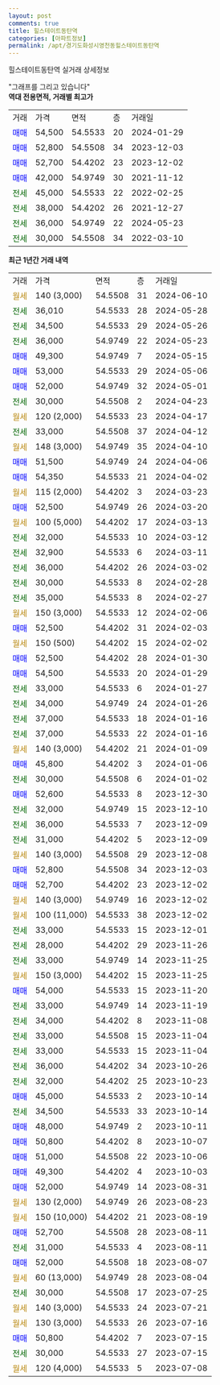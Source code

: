 ```yaml
---
layout: post
comments: true
title: 힐스테이트동탄역
categories: [아파트정보]
permalink: /apt/경기도화성시영천동힐스테이트동탄역
---
```


힐스테이트동탄역 실거래 상세정보

<script type="text/javascript">
  google.charts.load('current', {'packages':['line', 'corechart']});
  google.charts.setOnLoadCallback(drawChart);

  function drawChart() {
    var data = new google.visualization.DataTable();
    data.addColumn('date', '거래일');
    data.addColumn('number', "매매");
    data.addColumn('number', "전세");
    data.addColumn('number', "전매");

    data.addRows([[new Date(Date.parse("2024-06-10")), null, null, null], [new Date(Date.parse("2024-05-28")), null, 36010, null], [new Date(Date.parse("2024-05-26")), null, 34500, null], [new Date(Date.parse("2024-05-23")), null, 36000, null], [new Date(Date.parse("2024-05-15")), 49300, null, null], [new Date(Date.parse("2024-05-06")), 53000, null, null], [new Date(Date.parse("2024-05-01")), 52000, null, null], [new Date(Date.parse("2024-04-23")), null, 30000, null], [new Date(Date.parse("2024-04-17")), null, null, null], [new Date(Date.parse("2024-04-12")), null, 33000, null], [new Date(Date.parse("2024-04-10")), null, null, null], [new Date(Date.parse("2024-04-06")), 51500, null, null], [new Date(Date.parse("2024-04-02")), 54350, null, null], [new Date(Date.parse("2024-03-23")), null, null, null], [new Date(Date.parse("2024-03-20")), 52500, null, null], [new Date(Date.parse("2024-03-13")), null, null, null], [new Date(Date.parse("2024-03-12")), null, 32000, null], [new Date(Date.parse("2024-03-11")), null, 32900, null], [new Date(Date.parse("2024-03-02")), null, 36000, null], [new Date(Date.parse("2024-02-28")), null, 30000, null], [new Date(Date.parse("2024-02-27")), null, 35000, null], [new Date(Date.parse("2024-02-06")), null, null, null], [new Date(Date.parse("2024-02-03")), 52500, null, null], [new Date(Date.parse("2024-02-02")), null, null, null], [new Date(Date.parse("2024-01-30")), 52500, null, null], [new Date(Date.parse("2024-01-29")), 54500, null, null], [new Date(Date.parse("2024-01-27")), null, 33000, null], [new Date(Date.parse("2024-01-26")), null, 34000, null], [new Date(Date.parse("2024-01-16")), null, 37000, null], [new Date(Date.parse("2024-01-16")), null, 37000, null], [new Date(Date.parse("2024-01-09")), null, null, null], [new Date(Date.parse("2024-01-06")), 45800, null, null], [new Date(Date.parse("2024-01-02")), null, 30000, null], [new Date(Date.parse("2023-12-30")), 52600, null, null], [new Date(Date.parse("2023-12-10")), null, 32000, null], [new Date(Date.parse("2023-12-09")), null, 36000, null], [new Date(Date.parse("2023-12-09")), null, 31000, null], [new Date(Date.parse("2023-12-08")), null, null, null], [new Date(Date.parse("2023-12-03")), 52800, null, null], [new Date(Date.parse("2023-12-02")), 52700, null, null], [new Date(Date.parse("2023-12-02")), null, null, null], [new Date(Date.parse("2023-12-02")), null, null, null], [new Date(Date.parse("2023-12-01")), null, 33000, null], [new Date(Date.parse("2023-11-26")), null, 28000, null], [new Date(Date.parse("2023-11-25")), null, 33000, null], [new Date(Date.parse("2023-11-25")), null, null, null], [new Date(Date.parse("2023-11-20")), 54000, null, null], [new Date(Date.parse("2023-11-19")), null, 33000, null], [new Date(Date.parse("2023-11-08")), null, 34000, null], [new Date(Date.parse("2023-11-04")), null, 33000, null], [new Date(Date.parse("2023-11-04")), null, 33000, null], [new Date(Date.parse("2023-10-26")), null, 36000, null], [new Date(Date.parse("2023-10-23")), null, 32000, null], [new Date(Date.parse("2023-10-14")), 45000, null, null], [new Date(Date.parse("2023-10-14")), null, 34500, null], [new Date(Date.parse("2023-10-11")), 48000, null, null], [new Date(Date.parse("2023-10-07")), 50800, null, null], [new Date(Date.parse("2023-10-06")), 51000, null, null], [new Date(Date.parse("2023-10-03")), 49300, null, null], [new Date(Date.parse("2023-08-31")), 52000, null, null], [new Date(Date.parse("2023-08-23")), null, null, null], [new Date(Date.parse("2023-08-19")), null, null, null], [new Date(Date.parse("2023-08-11")), 52700, null, null], [new Date(Date.parse("2023-08-11")), null, 31000, null], [new Date(Date.parse("2023-08-07")), 52000, null, null], [new Date(Date.parse("2023-08-04")), null, null, null], [new Date(Date.parse("2023-07-25")), null, 30000, null], [new Date(Date.parse("2023-07-21")), null, null, null], [new Date(Date.parse("2023-07-16")), null, null, null], [new Date(Date.parse("2023-07-15")), 50800, null, null], [new Date(Date.parse("2023-07-15")), null, 30000, null], [new Date(Date.parse("2023-07-08")), null, null, null]]);

    var options = {
      hAxis: {
        format: 'yyyy/MM/dd'
      },    
      lineWidth: 0,
      pointsVisible: true,    
      title: '최근 1년간 유형별 실거래가 분포',
      legend: { position: 'bottom' }
    };

    var formatter = new google.visualization.NumberFormat({pattern:'###,###'} );
    formatter.format(data, 1);
    formatter.format(data, 2);
    
    setTimeout(function() {
        var chart = new google.visualization.LineChart(document.getElementById('columnchart_material'));
        chart.draw(data, (options));
        document.getElementById('loading').style.display = 'none';
    }, 200);
  }
</script>


<div id="loading" style="z-index:20; display: block; margin-left: 0px">"그래프를 그리고 있습니다"</div>
<div id="columnchart_material" style="width: 95%; margin-left: 0px; display: block"></div>
<!-- contents start -->
<b>역대 전용면적, 거래별 최고가</b>
<table class="sortable">
    <tr>
      <td>거래</td>
      <td>가격</td>
      <td>면적</td>
      <td>층</td>
      <td>거래일</td>
    </tr>
        <tr>
          <td><a style="color: blue">매매</a></td>
          <td>54,500</td>
          <td>54.5533</td>
          <td>20</td>
          <td>2024-01-29</td>
        </tr>            <tr>
          <td><a style="color: blue">매매</a></td>
          <td>52,800</td>
          <td>54.5508</td>
          <td>34</td>
          <td>2023-12-03</td>
        </tr>            <tr>
          <td><a style="color: blue">매매</a></td>
          <td>52,700</td>
          <td>54.4202</td>
          <td>23</td>
          <td>2023-12-02</td>
        </tr>            <tr>
          <td><a style="color: blue">매매</a></td>
          <td>42,000</td>
          <td>54.9749</td>
          <td>30</td>
          <td>2021-11-12</td>
        </tr>        
        <tr>
              <td><a style="color: darkgreen">전세</a></td>
              <td>45,000</td>
              <td>54.5533</td>
              <td>22</td>
              <td>2022-02-25</td>
            </tr>            <tr>
              <td><a style="color: darkgreen">전세</a></td>
              <td>38,000</td>
              <td>54.4202</td>
              <td>26</td>
              <td>2021-12-27</td>
            </tr>            <tr>
              <td><a style="color: darkgreen">전세</a></td>
              <td>36,000</td>
              <td>54.9749</td>
              <td>22</td>
              <td>2024-05-23</td>
            </tr>            <tr>
              <td><a style="color: darkgreen">전세</a></td>
              <td>30,000</td>
              <td>54.5508</td>
              <td>34</td>
              <td>2022-03-10</td>
            </tr>        
    
</table>

<b>최근 1년간 거래 내역</b>

<table class="sortable">
    <tr>
      <td>거래</td>
      <td>가격</td>
      <td>면적</td>
      <td>층</td>
      <td>거래일</td>
    </tr>
    <tr>
      <td><a style="color: darkgoldenrod">월세</a></td>
      <td>140 (3,000)</td>
      <td>54.5508</td>
      <td>31</td>
      <td>2024-06-10</td>
    </tr>          <tr>
      <td><a style="color: darkgreen">전세</a></td>
      <td>36,010</td>
      <td>54.5533</td>
      <td>28</td>
      <td>2024-05-28</td>
    </tr>          <tr>
      <td><a style="color: darkgreen">전세</a></td>
      <td>34,500</td>
      <td>54.5533</td>
      <td>29</td>
      <td>2024-05-26</td>
    </tr>          <tr>
      <td><a style="color: darkgreen">전세</a></td>
      <td>36,000</td>
      <td>54.9749</td>
      <td>22</td>
      <td>2024-05-23</td>
    </tr>          <tr>
      <td><a style="color: blue">매매</a></td>
      <td>49,300</td>
      <td>54.9749</td>
      <td>7</td>
      <td>2024-05-15</td>
    </tr>          <tr>
      <td><a style="color: blue">매매</a></td>
      <td>53,000</td>
      <td>54.5533</td>
      <td>29</td>
      <td>2024-05-06</td>
    </tr>          <tr>
      <td><a style="color: blue">매매</a></td>
      <td>52,000</td>
      <td>54.9749</td>
      <td>32</td>
      <td>2024-05-01</td>
    </tr>          <tr>
      <td><a style="color: darkgreen">전세</a></td>
      <td>30,000</td>
      <td>54.5508</td>
      <td>2</td>
      <td>2024-04-23</td>
    </tr>          <tr>
      <td><a style="color: darkgoldenrod">월세</a></td>
      <td>120 (2,000)</td>
      <td>54.5533</td>
      <td>23</td>
      <td>2024-04-17</td>
    </tr>          <tr>
      <td><a style="color: darkgreen">전세</a></td>
      <td>33,000</td>
      <td>54.5508</td>
      <td>37</td>
      <td>2024-04-12</td>
    </tr>          <tr>
      <td><a style="color: darkgoldenrod">월세</a></td>
      <td>148 (3,000)</td>
      <td>54.9749</td>
      <td>35</td>
      <td>2024-04-10</td>
    </tr>          <tr>
      <td><a style="color: blue">매매</a></td>
      <td>51,500</td>
      <td>54.9749</td>
      <td>24</td>
      <td>2024-04-06</td>
    </tr>          <tr>
      <td><a style="color: blue">매매</a></td>
      <td>54,350</td>
      <td>54.5533</td>
      <td>21</td>
      <td>2024-04-02</td>
    </tr>          <tr>
      <td><a style="color: darkgoldenrod">월세</a></td>
      <td>115 (2,000)</td>
      <td>54.4202</td>
      <td>3</td>
      <td>2024-03-23</td>
    </tr>          <tr>
      <td><a style="color: blue">매매</a></td>
      <td>52,500</td>
      <td>54.9749</td>
      <td>26</td>
      <td>2024-03-20</td>
    </tr>          <tr>
      <td><a style="color: darkgoldenrod">월세</a></td>
      <td>100 (5,000)</td>
      <td>54.4202</td>
      <td>17</td>
      <td>2024-03-13</td>
    </tr>          <tr>
      <td><a style="color: darkgreen">전세</a></td>
      <td>32,000</td>
      <td>54.5533</td>
      <td>10</td>
      <td>2024-03-12</td>
    </tr>          <tr>
      <td><a style="color: darkgreen">전세</a></td>
      <td>32,900</td>
      <td>54.5533</td>
      <td>6</td>
      <td>2024-03-11</td>
    </tr>          <tr>
      <td><a style="color: darkgreen">전세</a></td>
      <td>36,000</td>
      <td>54.4202</td>
      <td>26</td>
      <td>2024-03-02</td>
    </tr>          <tr>
      <td><a style="color: darkgreen">전세</a></td>
      <td>30,000</td>
      <td>54.5533</td>
      <td>8</td>
      <td>2024-02-28</td>
    </tr>          <tr>
      <td><a style="color: darkgreen">전세</a></td>
      <td>35,000</td>
      <td>54.5533</td>
      <td>8</td>
      <td>2024-02-27</td>
    </tr>          <tr>
      <td><a style="color: darkgoldenrod">월세</a></td>
      <td>150 (3,000)</td>
      <td>54.5533</td>
      <td>12</td>
      <td>2024-02-06</td>
    </tr>          <tr>
      <td><a style="color: blue">매매</a></td>
      <td>52,500</td>
      <td>54.4202</td>
      <td>31</td>
      <td>2024-02-03</td>
    </tr>          <tr>
      <td><a style="color: darkgoldenrod">월세</a></td>
      <td>150 (500)</td>
      <td>54.4202</td>
      <td>15</td>
      <td>2024-02-02</td>
    </tr>          <tr>
      <td><a style="color: blue">매매</a></td>
      <td>52,500</td>
      <td>54.4202</td>
      <td>28</td>
      <td>2024-01-30</td>
    </tr>          <tr>
      <td><a style="color: blue">매매</a></td>
      <td>54,500</td>
      <td>54.5533</td>
      <td>20</td>
      <td>2024-01-29</td>
    </tr>          <tr>
      <td><a style="color: darkgreen">전세</a></td>
      <td>33,000</td>
      <td>54.5533</td>
      <td>6</td>
      <td>2024-01-27</td>
    </tr>          <tr>
      <td><a style="color: darkgreen">전세</a></td>
      <td>34,000</td>
      <td>54.9749</td>
      <td>24</td>
      <td>2024-01-26</td>
    </tr>          <tr>
      <td><a style="color: darkgreen">전세</a></td>
      <td>37,000</td>
      <td>54.5533</td>
      <td>18</td>
      <td>2024-01-16</td>
    </tr>          <tr>
      <td><a style="color: darkgreen">전세</a></td>
      <td>37,000</td>
      <td>54.5533</td>
      <td>22</td>
      <td>2024-01-16</td>
    </tr>          <tr>
      <td><a style="color: darkgoldenrod">월세</a></td>
      <td>140 (3,000)</td>
      <td>54.4202</td>
      <td>21</td>
      <td>2024-01-09</td>
    </tr>          <tr>
      <td><a style="color: blue">매매</a></td>
      <td>45,800</td>
      <td>54.4202</td>
      <td>3</td>
      <td>2024-01-06</td>
    </tr>          <tr>
      <td><a style="color: darkgreen">전세</a></td>
      <td>30,000</td>
      <td>54.5508</td>
      <td>6</td>
      <td>2024-01-02</td>
    </tr>          <tr>
      <td><a style="color: blue">매매</a></td>
      <td>52,600</td>
      <td>54.5533</td>
      <td>8</td>
      <td>2023-12-30</td>
    </tr>          <tr>
      <td><a style="color: darkgreen">전세</a></td>
      <td>32,000</td>
      <td>54.9749</td>
      <td>15</td>
      <td>2023-12-10</td>
    </tr>          <tr>
      <td><a style="color: darkgreen">전세</a></td>
      <td>36,000</td>
      <td>54.5533</td>
      <td>7</td>
      <td>2023-12-09</td>
    </tr>          <tr>
      <td><a style="color: darkgreen">전세</a></td>
      <td>31,000</td>
      <td>54.4202</td>
      <td>5</td>
      <td>2023-12-09</td>
    </tr>          <tr>
      <td><a style="color: darkgoldenrod">월세</a></td>
      <td>140 (3,000)</td>
      <td>54.5508</td>
      <td>29</td>
      <td>2023-12-08</td>
    </tr>          <tr>
      <td><a style="color: blue">매매</a></td>
      <td>52,800</td>
      <td>54.5508</td>
      <td>34</td>
      <td>2023-12-03</td>
    </tr>          <tr>
      <td><a style="color: blue">매매</a></td>
      <td>52,700</td>
      <td>54.4202</td>
      <td>23</td>
      <td>2023-12-02</td>
    </tr>          <tr>
      <td><a style="color: darkgoldenrod">월세</a></td>
      <td>140 (3,000)</td>
      <td>54.9749</td>
      <td>16</td>
      <td>2023-12-02</td>
    </tr>          <tr>
      <td><a style="color: darkgoldenrod">월세</a></td>
      <td>100 (11,000)</td>
      <td>54.5533</td>
      <td>38</td>
      <td>2023-12-02</td>
    </tr>          <tr>
      <td><a style="color: darkgreen">전세</a></td>
      <td>33,000</td>
      <td>54.5533</td>
      <td>15</td>
      <td>2023-12-01</td>
    </tr>          <tr>
      <td><a style="color: darkgreen">전세</a></td>
      <td>28,000</td>
      <td>54.4202</td>
      <td>29</td>
      <td>2023-11-26</td>
    </tr>          <tr>
      <td><a style="color: darkgreen">전세</a></td>
      <td>33,000</td>
      <td>54.9749</td>
      <td>14</td>
      <td>2023-11-25</td>
    </tr>          <tr>
      <td><a style="color: darkgoldenrod">월세</a></td>
      <td>150 (3,000)</td>
      <td>54.4202</td>
      <td>15</td>
      <td>2023-11-25</td>
    </tr>          <tr>
      <td><a style="color: blue">매매</a></td>
      <td>54,000</td>
      <td>54.5533</td>
      <td>15</td>
      <td>2023-11-20</td>
    </tr>          <tr>
      <td><a style="color: darkgreen">전세</a></td>
      <td>33,000</td>
      <td>54.9749</td>
      <td>14</td>
      <td>2023-11-19</td>
    </tr>          <tr>
      <td><a style="color: darkgreen">전세</a></td>
      <td>34,000</td>
      <td>54.4202</td>
      <td>8</td>
      <td>2023-11-08</td>
    </tr>          <tr>
      <td><a style="color: darkgreen">전세</a></td>
      <td>33,000</td>
      <td>54.5508</td>
      <td>15</td>
      <td>2023-11-04</td>
    </tr>          <tr>
      <td><a style="color: darkgreen">전세</a></td>
      <td>33,000</td>
      <td>54.5533</td>
      <td>15</td>
      <td>2023-11-04</td>
    </tr>          <tr>
      <td><a style="color: darkgreen">전세</a></td>
      <td>36,000</td>
      <td>54.4202</td>
      <td>34</td>
      <td>2023-10-26</td>
    </tr>          <tr>
      <td><a style="color: darkgreen">전세</a></td>
      <td>32,000</td>
      <td>54.4202</td>
      <td>25</td>
      <td>2023-10-23</td>
    </tr>          <tr>
      <td><a style="color: blue">매매</a></td>
      <td>45,000</td>
      <td>54.5533</td>
      <td>2</td>
      <td>2023-10-14</td>
    </tr>          <tr>
      <td><a style="color: darkgreen">전세</a></td>
      <td>34,500</td>
      <td>54.5533</td>
      <td>33</td>
      <td>2023-10-14</td>
    </tr>          <tr>
      <td><a style="color: blue">매매</a></td>
      <td>48,000</td>
      <td>54.9749</td>
      <td>2</td>
      <td>2023-10-11</td>
    </tr>          <tr>
      <td><a style="color: blue">매매</a></td>
      <td>50,800</td>
      <td>54.4202</td>
      <td>8</td>
      <td>2023-10-07</td>
    </tr>          <tr>
      <td><a style="color: blue">매매</a></td>
      <td>51,000</td>
      <td>54.5508</td>
      <td>22</td>
      <td>2023-10-06</td>
    </tr>          <tr>
      <td><a style="color: blue">매매</a></td>
      <td>49,300</td>
      <td>54.4202</td>
      <td>4</td>
      <td>2023-10-03</td>
    </tr>          <tr>
      <td><a style="color: blue">매매</a></td>
      <td>52,000</td>
      <td>54.9749</td>
      <td>14</td>
      <td>2023-08-31</td>
    </tr>          <tr>
      <td><a style="color: darkgoldenrod">월세</a></td>
      <td>130 (2,000)</td>
      <td>54.9749</td>
      <td>26</td>
      <td>2023-08-23</td>
    </tr>          <tr>
      <td><a style="color: darkgoldenrod">월세</a></td>
      <td>150 (10,000)</td>
      <td>54.4202</td>
      <td>21</td>
      <td>2023-08-19</td>
    </tr>          <tr>
      <td><a style="color: blue">매매</a></td>
      <td>52,700</td>
      <td>54.5508</td>
      <td>28</td>
      <td>2023-08-11</td>
    </tr>          <tr>
      <td><a style="color: darkgreen">전세</a></td>
      <td>31,000</td>
      <td>54.5533</td>
      <td>4</td>
      <td>2023-08-11</td>
    </tr>          <tr>
      <td><a style="color: blue">매매</a></td>
      <td>52,000</td>
      <td>54.5508</td>
      <td>18</td>
      <td>2023-08-07</td>
    </tr>          <tr>
      <td><a style="color: darkgoldenrod">월세</a></td>
      <td>60 (13,000)</td>
      <td>54.9749</td>
      <td>28</td>
      <td>2023-08-04</td>
    </tr>          <tr>
      <td><a style="color: darkgreen">전세</a></td>
      <td>30,000</td>
      <td>54.5508</td>
      <td>17</td>
      <td>2023-07-25</td>
    </tr>          <tr>
      <td><a style="color: darkgoldenrod">월세</a></td>
      <td>140 (3,000)</td>
      <td>54.5533</td>
      <td>24</td>
      <td>2023-07-21</td>
    </tr>          <tr>
      <td><a style="color: darkgoldenrod">월세</a></td>
      <td>130 (3,000)</td>
      <td>54.5533</td>
      <td>26</td>
      <td>2023-07-16</td>
    </tr>          <tr>
      <td><a style="color: blue">매매</a></td>
      <td>50,800</td>
      <td>54.4202</td>
      <td>7</td>
      <td>2023-07-15</td>
    </tr>          <tr>
      <td><a style="color: darkgreen">전세</a></td>
      <td>30,000</td>
      <td>54.5533</td>
      <td>27</td>
      <td>2023-07-15</td>
    </tr>          <tr>
      <td><a style="color: darkgoldenrod">월세</a></td>
      <td>120 (4,000)</td>
      <td>54.5533</td>
      <td>5</td>
      <td>2023-07-08</td>
    </tr>      </table>
<!-- contents end -->    

